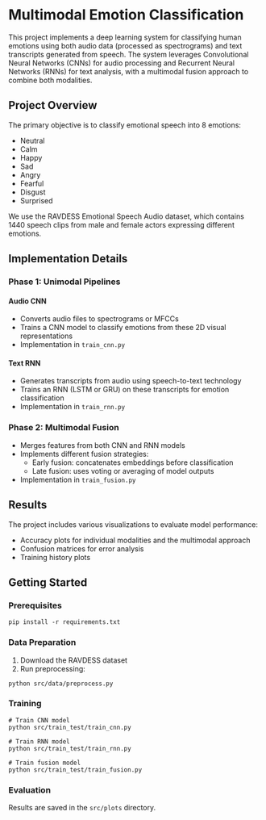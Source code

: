 # Multimodal Emotion Classification

This project implements a deep learning system for classifying human emotions using both audio data (processed as spectrograms) and text transcripts generated from speech. The system leverages Convolutional Neural Networks (CNNs) for audio processing and Recurrent Neural Networks (RNNs) for text analysis, with a multimodal fusion approach to combine both modalities.

## Project Overview

The primary objective is to classify emotional speech into 8 emotions:
- Neutral
- Calm
- Happy
- Sad
- Angry
- Fearful
- Disgust
- Surprised

We use the RAVDESS Emotional Speech Audio dataset, which contains 1440 speech clips from male and female actors expressing different emotions.


## Implementation Details

### Phase 1: Unimodal Pipelines

#### Audio CNN
- Converts audio files to spectrograms or MFCCs
- Trains a CNN model to classify emotions from these 2D visual representations
- Implementation in `train_cnn.py`

#### Text RNN
- Generates transcripts from audio using speech-to-text technology
- Trains an RNN (LSTM or GRU) on these transcripts for emotion classification
- Implementation in `train_rnn.py`

### Phase 2: Multimodal Fusion
- Merges features from both CNN and RNN models
- Implements different fusion strategies:
  - Early fusion: concatenates embeddings before classification
  - Late fusion: uses voting or averaging of model outputs
- Implementation in `train_fusion.py`

## Results

The project includes various visualizations to evaluate model performance:
- Accuracy plots for individual modalities and the multimodal approach
- Confusion matrices for error analysis
- Training history plots

## Getting Started

### Prerequisites
```
pip install -r requirements.txt
```

### Data Preparation
1. Download the RAVDESS dataset
2. Run preprocessing:
```
python src/data/preprocess.py
```

### Training
```
# Train CNN model
python src/train_test/train_cnn.py

# Train RNN model
python src/train_test/train_rnn.py

# Train fusion model
python src/train_test/train_fusion.py
```

### Evaluation
Results are saved in the `src/plots` directory.


